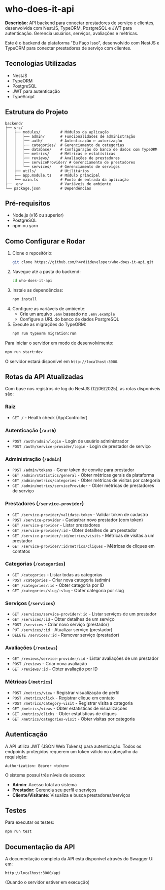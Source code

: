 # who-does-it-api

**Descrição:** API backend para conectar prestadores de serviço e clientes, desenvolvida com NestJS, TypeORM, PostgreSQL e JWT para autenticação. Gerencia usuários, serviços, avaliações e métricas.

Este é o backend da plataforma "Eu Faço Isso", desenvolvido com NestJS e TypeORM para conectar prestadores de serviço com clientes.

## Tecnologias Utilizadas

*   NestJS
*   TypeORM
*   PostgreSQL
*   JWT para autenticação
*   TypeScript

## Estrutura do Projeto

```
backend/
├── src/
│   ├── modules/         # Módulos da aplicação
│   │   ├── admin/       # Funcionalidades de administração
│   │   ├── auth/        # Autenticação e autorização
│   │   ├── categories/  # Gerenciamento de categorias
│   │   ├── database/    # Configuração do banco de dados com TypeORM
│   │   ├── metrics/     # Métricas e estatísticas
│   │   ├── reviews/     # Avaliações de prestadores
│   │   ├── serviceProvider/ # Gerenciamento de prestadores
│   │   └── services/    # Gerenciamento de serviços
│   ├── utils/           # Utilitários
│   ├── app.module.ts    # Módulo principal
│   └── main.ts          # Ponto de entrada da aplicação
├── .env                 # Variáveis de ambiente
└── package.json         # Dependências
```

## Pré-requisitos

*   Node.js (v16 ou superior)
*   PostgreSQL
*   npm ou yarn

## Como Configurar e Rodar

1.  Clone o repositório:
    ```bash
    git clone https://github.com/h4rd1ideveloper/who-does-it-api.git
    ```
2.  Navegue até a pasta do backend:
    ```bash
    cd who-does-it-api
    ```
3.  Instale as dependências:
    ```bash
    npm install
    ```
4.  Configure as variáveis de ambiente:
    *   Crie um arquivo `.env` baseado no `.env.example`
    *   Configure a URL do banco de dados PostgreSQL
5.  Execute as migrações do TypeORM:
    ```bash
    npm run typeorm migration:run
    ```

Para iniciar o servidor em modo de desenvolvimento:

```bash
npm run start:dev
````

O servidor estará disponível em `http://localhost:3000`.

## Rotas da API Atualizadas

Com base nos registros de log do NestJS (12/06/2025), as rotas disponíveis são:

### Raiz

- `GET /` - Health check (AppController)

### Autenticação (`/auth`)

- `POST /auth/admin/login` - Login de usuário administrador
- `POST /auth/service-provider/login` - Login de prestador de serviço

### Administração (`/admin`)

- `POST /admin/tokens` - Gerar token de convite para prestador
- `GET /admin/statistics/general` - Obter métricas gerais da plataforma
- `GET /admin/metrics/categories` - Obter métricas de visitas por categoria
- `GET /admin/metrics/serviceProvider` - Obter métricas de prestadores de serviço

### Prestadores (`/service-provider`)

- `GET /service-provider/validate-token` - Validar token de cadastro
- `POST /service-provider` - Cadastrar novo prestador (com token)
- `GET /service-provider` - Listar prestadores
- `GET /service-provider/:id` - Obter detalhes de um prestador
- `GET /service-provider/:id/metrics/visits` - Métricas de visitas a um prestador
- `GET /service-provider/:id/metrics/cliques` - Métricas de cliques em contatos

### Categorias (`/categories`)

- `GET /categories` - Listar todas as categorias
- `POST /categories` - Criar nova categoria (admin)
- `GET /categories/:id` - Obter categoria por ID
- `GET /categories/slug/:slug` - Obter categoria por slug

### Serviços (`/services`)

- `GET /services/service-provider/:id` - Listar serviços de um prestador
- `GET /services/:id` - Obter detalhes de um serviço
- `POST /services` - Criar novo serviço (prestador)
- `PUT /services/:id` - Atualizar serviço (prestador)
- `DELETE /services/:id` - Remover serviço (prestador)

### Avaliações (`/reviews`)

- `GET /reviews/service-provider/:id` - Listar avaliações de um prestador
- `POST /reviews` - Criar nova avaliação
- `GET /reviews/:id` - Obter avaliação por ID

### Métricas (`/metrics`)

- `POST /metrics/view` - Registrar visualização de perfil
- `POST /metrics/click` - Registrar clique em contato
- `POST /metrics/category-visit` - Registrar visita a categoria
- `GET /metrics/views` - Obter estatísticas de visualizações
- `GET /metrics/clicks` - Obter estatísticas de cliques
- `GET /metrics/categories-visit` - Obter visitas por categoria

## Autenticação

A API utiliza JWT (JSON Web Tokens) para autenticação. Todos os endpoints protegidos requerem um token válido no cabeçalho da requisição:

```
Authorization: Bearer <token>
```

O sistema possui três níveis de acesso:

- **Admin**: Acesso total ao sistema
- **Prestador**: Gerencia seu perfil e serviços
- **Cliente/Visitante**: Visualiza e busca prestadores/serviços

## Testes

Para executar os testes:

```bash
npm run test
```

## Documentação da API

A documentação completa da API está disponível através do Swagger UI em:

`http://localhost:3000/api`

(Quando o servidor estiver em execução)


